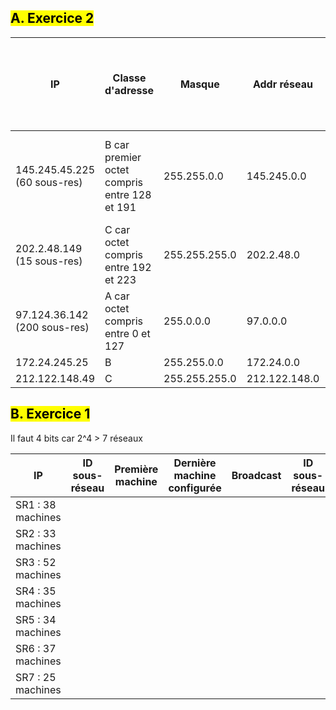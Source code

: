 
## <mark class="hltr-green format">A. Exercice 2</mark>


| IP                           | Classe d'adresse                             | Masque        | Addr réseau   | Masque Sous réseau                                                                                              | Addr sous-réseau et num | Num machine (hote) sous réseau | Intervalles d'addr utilisables pour 3 premiers sous-réseaux |
| ---------------------------- | -------------------------------------------- | ------------- | ------------- | --------------------------------------------------------------------------------------------------------------- | ----------------------- | ------------------------------ | ----------------------------------------------------------- |
| 145.245.45.225 (60 sous-res) | B car premier octet compris entre 128 et 191 | 255.255.0.0   | 145.245.0.0   | 255.255.252.0, car on doit rajouter 6 bits car 2^6>60 donc 6 bits à 1 et le reste à 0, on trouve 11111100 = 252 |                         | Voir feuille                   |                                                             |
| 202.2.48.149 (15 sous-res)   | C car octet compris entre 192 et 223         | 255.255.255.0 | 202.2.48.0    | 255.255.255.240                                                                                                 |                         |                                |                                                             |
| 97.124.36.142 (200 sous-res) | A car octet compris entre 0 et 127           | 255.0.0.0     | 97.0.0.0      | 255.255.0.0                                                                                                     |                         |                                |                                                             |
| 172.24.245.25                | B                                            | 255.255.0.0   | 172.24.0.0    | 255.255.255.0                                                                                                   |                         |                                |                                                             |
| 212.122.148.49               | C                                            | 255.255.255.0 | 212.122.148.0 | 255.255.255.224                                                                                                 |                         |                                |                                                             |

## <mark class="hltr-green format">B. Exercice 1</mark>

Il faut 4 bits car 2^4 > 7 réseaux



| IP                | ID sous-réseau | Première machine | Dernière machine configurée | Broadcast | ID sous-réseau |
| ----------------- | -------------- | ---------------- | --------------------------- | --------- | -------------- |
| SR1 : 38 machines |                |                  |                             |           |                |
| SR2 : 33 machines |                |                  |                             |           |                |
| SR3 : 52 machines |                |                  |                             |           |                |
| SR4 : 35 machines |                |                  |                             |           |                |
| SR5 : 34 machines |                |                  |                             |           |                |
| SR6 : 37 machines |                |                  |                             |           |                |
| SR7 : 25 machines |                |                  |                             |           |                |
